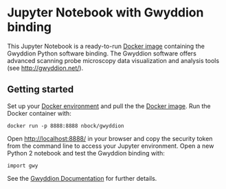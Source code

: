 # Jupyter Notebook with Gwyddion binding
This Jupyter Notebook is a ready-to-run [Docker image](https://hub.docker.com/r/nbock/gwyddion) containing the Gwyddion Python software binding. The Gwyddion software offers advanced scanning probe microscopy data visualization and analysis tools (see http://gwyddion.net/).


## Getting started
Set up your [Docker environment](https://docs.docker.com/get-started/) and pull the the [Docker image](https://hub.docker.com/r/nbock/gwyddion). Run the Docker container with:

    docker run -p 8888:8888 nbock/gwyddion

Open <http://localhost:8888/> in your browser and copy the security token from the command line to access your Jupyter environment. Open a new Python 2 notebook and test the Gwyddion binding with:

    import gwy

See the [Gwyddion Documentation](http://gwyddion.net/documentation/head/pygwy/) for further details.
